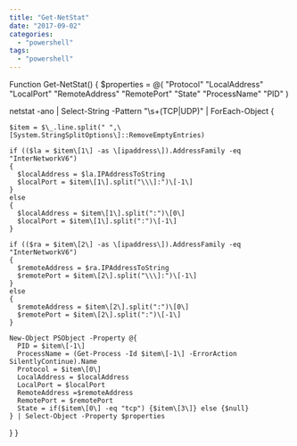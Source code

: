 ```yaml
---
title: "Get-NetStat"
date: "2017-09-02"
categories: 
  - "powershell"
tags: 
  - "powershell"
---
```


Function Get-NetStat() { 
  $properties = @(
                  "Protocol"
                  "LocalAddress"
                  "LocalPort"
                  "RemoteAddress"
                  "RemotePort"
                  "State"
                  "ProcessName"
                  "PID"
                )
 
  netstat -ano | Select-String -Pattern "\\s+(TCP|UDP)" | ForEach-Object {
 
    $item = $\_.line.split(" ",\[System.StringSplitOptions\]::RemoveEmptyEntries)
 
    if (($la = $item\[1\] -as \[ipaddress\]).AddressFamily -eq "InterNetworkV6") 
    { 
      $localAddress = $la.IPAddressToString 
      $localPort = $item\[1\].split("\\\]:")\[-1\] 
    } 
    else 
    { 
      $localAddress = $item\[1\].split(":")\[0\] 
      $localPort = $item\[1\].split(":")\[-1\] 
    } 
 
    if (($ra = $item\[2\] -as \[ipaddress\]).AddressFamily -eq "InterNetworkV6") 
    { 
      $remoteAddress = $ra.IPAddressToString 
      $remotePort = $item\[2\].split("\\\]:")\[-1\] 
    } 
    else 
    { 
      $remoteAddress = $item\[2\].split(":")\[0\] 
      $remotePort = $item\[2\].split(":")\[-1\] 
    } 
 
    New-Object PSObject -Property @{ 
      PID = $item\[-1\] 
      ProcessName = (Get-Process -Id $item\[-1\] -ErrorAction SilentlyContinue).Name 
      Protocol = $item\[0\] 
      LocalAddress = $localAddress 
      LocalPort = $localPort 
      RemoteAddress =$remoteAddress 
      RemotePort = $remotePort 
      State = if($item\[0\] -eq "tcp") {$item\[3\]} else {$null} 
    } | Select-Object -Property $properties 
  } 
}
